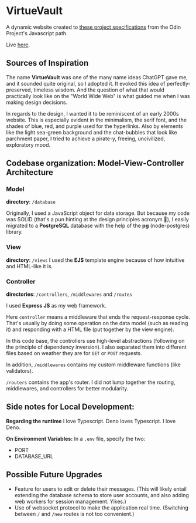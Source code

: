 # VirtueVault

A dynamic website created to [these project specifications](https://www.theodinproject.com/lessons/node-path-nodejs-mini-message-board) from the Odin Project's Javascript path.

Live [here](https://message-board-7ebm.onrender.com/).

## Sources of Inspiration

The name **VirtueVault** was one of the many name ideas ChatGPT gave me, and it sounded quite original, so I adopted it. It evoked this idea of perfectly-preserved, timeless wisdom. And the question of what that would practically look like on the "World Wide Web" is what guided me when I was making design decisions.

In regards to the design, I wanted it to be reminiscent of an early 2000s website. This is especially evident in the minimalism, the serif font, and the shades of blue, red, and purple used for the hyperlinks. Also by elements like the light sea-green background and the chat-bubbles that look like parchment paper, I tried to achieve a pirate-y, freeing, uncivilized, exploratory mood.

## Codebase organization: Model-View-Controller Architecture

### Model

**directory**: `/database`

Originally, I used a JavaScript object for data storage. But because my code was SOLID (that's a pun hinting at the design principles acronym 🙂), I easily migrated to a **PostgreSQL** database with the help of the **pg** (node-postgres) library.

### View

**directory**: `/views`
I used the **EJS** template engine because of how intuitive and HTML-like it is.

### Controller

**directories**: `/controllers`, `/middlewares` and `/routes`

I used **Express JS** as my web framework.

Here `controller` means a middleware that ends the request-response cycle. That's usually by doing some operation on the data model (such as reading it) and responding with a HTML file (put together by the view engine).

In this code base, the controllers use high-level abstractions (following on the principle of dependency inversion). I also separated them into different files based on weather they are for `GET` or `POST` requests.

In addition, `/middlewares` contains my custom middleware functions (like validators).

`/routers` contains the app's router. I did not lump together the routing, middlewares, and controllers for better modularity.

## Side notes for Local Development:

**Regarding the runtime**
I love Typescript. Deno loves Typescript. I love Deno.

**On Environment Variables:** In a `.env` file, specify the two:

- PORT
- DATABASE_URL

## Possible Future Upgrades

- Feature for users to edit or delete their messages. (This will likely entail extending the database schema to store user accounts, and also adding web workers for session management. Yikes.)
- Use of websocket protocol to make the application real time. (Switching between `/` and `/new` routes is not too convenient.)
